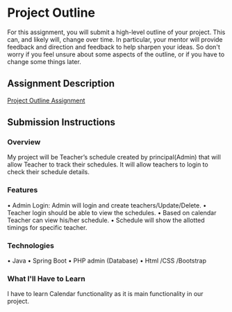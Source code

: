 # Project Outline
For this assignment, you will submit a high-level outline of your project. This can, and likely will, change over time. In particular, your mentor will provide feedback and direction and feedback to help sharpen your ideas. So don't worry if you feel unsure about some aspects of the outline, or if you have to change some things later.

## Assignment Description
[Project Outline Assignment](https://education.launchcode.org/liftoff/assignments/project-outline/)

## Submission Instructions

### Overview
My project will be Teacher’s schedule created by principal(Admin)  that will allow Teacher to track their schedules.
It will allow teachers to login to check their schedule details.

### Features
•	Admin Login: Admin will login and create teachers/Update/Delete.
•	Teacher login should be able to view the schedules.
•	Based on calendar Teacher can view his/her schedule.
•	Schedule will show the allotted timings for specific teacher.

### Technologies
•	Java
•	Spring Boot
•	PHP admin (Database)
•	Html /CSS /Bootstrap


### What I'll Have to Learn
I have to learn Calendar functionality as it is main functionality in our project.
